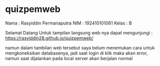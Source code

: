 # quizpemweb
Nama : Rasyiddin Permanaputra
NIM : 192410101061
Kelas : B

Selamat Datang
Untuk tampilan langsung web nya dapat mengunjungi : https://rasyiddin28.github.io/quizpemweb/

namun dalam tambilan web tersebut saya belum menemukan cara untuk mengkoneksikan databasenya, jadi saat login di klik maka akan error, namun saat dijalankan pada local server akan berjalan normal
